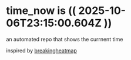 # time_now is (( 2025-10-06T23:15:00.604Z ))

an automated repo that shows the currnent time

inspired by [breakingheatmap](https://github.com/breakingheatmap/breakingheatmap)